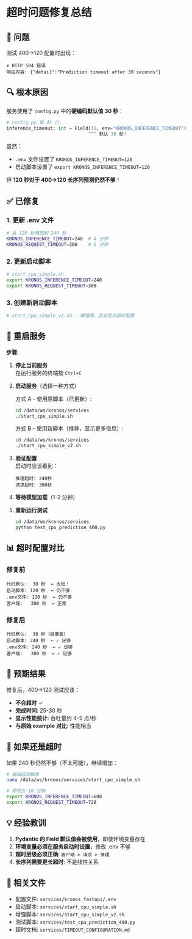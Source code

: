 # 超时问题修复总结

## 🐛 问题

测试 400→120 配置时出现：
```
✗ HTTP 504 错误
响应内容: {"detail":"Prediction timeout after 30 seconds"}
```

## 🔍 根本原因

服务使用了 `config.py` 中的**硬编码默认值 30 秒**：

```python
# config.py 第 45 行
inference_timeout: int = Field(30, env="KRONOS_INFERENCE_TIMEOUT")
                              ^^^ 默认 30 秒！
```

虽然：
- `.env` 文件设置了 `KRONOS_INFERENCE_TIMEOUT=120`
- 启动脚本设置了 `export KRONOS_INFERENCE_TIMEOUT=120`

但 **120 秒对于 400→120 长序列预测仍然不够**！

## ✅ 已修复

### 1. 更新 .env 文件
```bash
# 从 120 秒增加到 240 秒
KRONOS_INFERENCE_TIMEOUT=240  # 4 分钟
KRONOS_REQUEST_TIMEOUT=300    # 5 分钟
```

### 2. 更新启动脚本
```bash
# start_cpu_simple.sh
export KRONOS_INFERENCE_TIMEOUT=240
export KRONOS_REQUEST_TIMEOUT=300
```

### 3. 创建新启动脚本
```bash
# start_cpu_simple_v2.sh - 增强版，显式显示超时配置
```

## 🚀 重启服务

**步骤**:

1. **停止当前服务**  
   在运行服务的终端按 `Ctrl+C`

2. **启动服务**（选择一种方式）

   方式 A - 使用原脚本（已更新）:
   ```bash
   cd /data/ws/kronos/services
   ./start_cpu_simple.sh
   ```

   方式 B - 使用新脚本（推荐，显示更多信息）:
   ```bash
   cd /data/ws/kronos/services
   ./start_cpu_simple_v2.sh
   ```

3. **验证配置**  
   启动时应该看到：
   ```
   推理超时: 240秒
   请求超时: 300秒
   ```

4. **等待模型加载**（1-2 分钟）

5. **重新运行测试**
   ```bash
   cd /data/ws/kronos/services
   python test_cpu_prediction_400.py
   ```

## 📊 超时配置对比

### 修复前
```
代码默认:  30 秒  ← 太短！
启动脚本: 120 秒  ← 仍不够
.env文件: 120 秒  ← 仍不够
客户端:   300 秒  ← 正常
```

### 修复后
```
代码默认:  30 秒（被覆盖）
启动脚本: 240 秒  ← ✓ 足够
.env文件: 240 秒  ← ✓ 足够
客户端:   300 秒  ← ✓ 足够
```

## 🎯 预期结果

修复后，400→120 测试应该：
- **不会超时** ✓
- **完成时间**: 25-30 秒
- **显示性能统计**: 吞吐量约 4-5 点/秒
- **与原始 example 对比**: 性能相当

## 🔧 如果还是超时

如果 240 秒仍然不够（不太可能），继续增加：

```bash
# 编辑启动脚本
nano /data/ws/kronos/services/start_cpu_simple.sh

# 修改为 10 分钟
export KRONOS_INFERENCE_TIMEOUT=600
export KRONOS_REQUEST_TIMEOUT=720
```

## 💡 经验教训

1. **Pydantic 的 Field 默认值会被使用**，即使环境变量存在
2. **环境变量必须在服务启动时设置**，修改 .env 不够
3. **超时层级必须正确**: `客户端 > 请求 > 推理`
4. **长序列需要更长超时**: 不是线性关系

## 📝 相关文件

- 配置文件: `services/kronos_fastapi/.env`
- 启动脚本: `services/start_cpu_simple.sh`
- 增强脚本: `services/start_cpu_simple_v2.sh`
- 测试脚本: `services/test_cpu_prediction_400.py`
- 超时文档: `services/TIMEOUT_CONFIGURATION.md`
